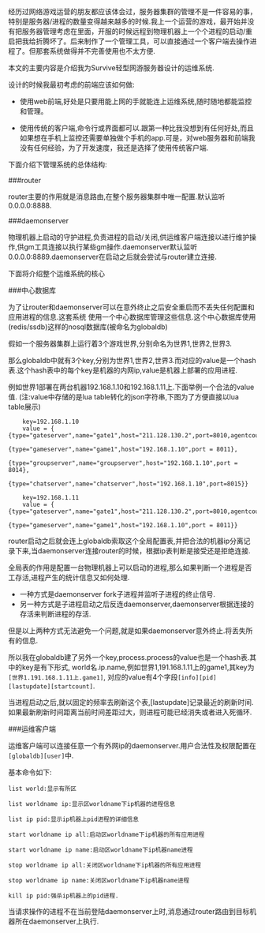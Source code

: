 经历过网络游戏运营的朋友都应该体会过，服务器集群的管理不是一件容易的事，特别是服务器/进程的数量变得越来越多的时候.我上一个运营的游戏，最开始并没有把服务器管理考虑在里面，开服的时候远程到物理机器上一个个进程的启动/重启把我给折腾坏了。后来制作了一个管理工具，可以直接通过一个客户端去操作进程了。但那套系统做得并不完善使用也不太方便.

本文的主要内容是介绍我为Survive轻型网游服务器设计的运维系统.

设计的时候我最初考虑的前端应该如何做:

* 使用web前端,好处是只要用能上网的手就能连上运维系统,随时随地都能监控和管理。

* 使用传统的客户端,命令行或界面都可以.跟第一种比我没想到有任何好处,而且如果想在手机上监控还需要单独做个手机的app.可是，对web服务器和前端我没有任何经验，为了开发速度，我还是选择了使用传统客户端.


下面介绍下管理系统的总体结构:

###router

router主要的作用就是消息路由,在整个服务器集群中唯一配置.默认监听0.0.0.0:8888.


###daemonserver

物理机器上启动的守护进程,负责进程的启动/关闭,供运维客户端连接以进行维护操作,供gm工具连接以执行某些gm操作.daemonserver默认监听0.0.0.0:8889.daemonserver在启动之后就会尝试与router建立连接.


下面将介绍整个运维系统的核心

###中心数据库

为了让router和daemonserver可以在意外终止之后安全重启而不丢失任何配置和应用进程的信息.这套系统
使用一个中心数据库管理这些信息.这个中心数据库使用(redis/ssdb)这样的nosql数据库(被命名为globaldb)

假如一个服务器集群上运行着3个游戏世界,分别命名为世界1,世界2,世界3.

那么globaldb中就有3个key,分别为世界1,世界2,世界3.而对应的value是一个hash表.这个hash表中的每个key是机器的内网ip,value是机器上部署的应用进程.

例如世界1部署在两台机器192.168.1.10和192.168.1.11上.下面举例一个合法的value值.
(注:value中存储的是lua table转化的json字符串,下图为了方便直接以lua table展示)


        key=192.168.1.10
        value = {   {type="gateserver",name="gate1",host="211.128.130.2",port=8010,agentcount=4},
                          {type="gameserver",name="game1",host="192.168.1.10",port = 8011},
                          {type="groupserver",name="groupserver",host="192.168.1.10",port = 8014},
                          {type="chatserver",name="chatserver",host="192.168.1.10",port=8015}}
                
        key=192.168.1.11
        value = {   {type="gateserver",name="gate1",host="211.128.130.2",port=8010,agentcount=4},
                          {type="gameserver",name="game1",host="192.168.1.10",port = 8011}}


router启动之后就会连上globaldb索取这个全局配置表,并把合法的机器ip分离记录下来,当daemonserver连接router的时候，根据ip表判断是接受还是拒绝连接.

全局表的作用是配置一台物理机器上可以启动的进程,那么如果判断一个进程是否工存活,进程产生的统计信息又如何处理.

* 一种方式是daemonserver fork子进程并监听子进程的终止信号.
* 另一种方式是子进程启动之后反连daemonserver,daemonserver根据连接的存活来判断进程的存活.

但是以上两种方式无法避免一个问题,就是如果daemonserver意外终止.将丢失所有的信息.


所以我在globaldb建了另外一个key,process.process的value也是一个hash表.其中的key是有下形式,
world名.ip.name,例如世界1,191.168.1.11上的game1,其key为`[世界1.191.168.1.11上.game1]`,
对应的value有4个字段`[info][pid][lastupdate][startcount]`.

当进程启动之后,就以固定的频率去刷新这个表,[lastupdate]记录最近的刷新时间.如果最新刷新时间距离当前时间差距过大，则进程可能已经消失或者进入死循环.


###运维客户端

运维客户端可以连接任意一个有外网ip的daemonserver.用户合法性及权限配置在`[globaldb][user]`中.

基本命令如下:
	
	list world:显示有所区

	list worldname ip:显示区worldname下ip机器的进程信息

	list ip pid:显示ip机器上pid进程的详细信息 

	start worldname ip all:启动区worldname下ip机器的所有应用进程

	start worldname ip name:启动区worldname下ip机器name进程

	stop worldname ip all:关闭区worldname下ip机器的所有应用进程

	stop worldname ip name:关闭区worldname下ip机器name进程

	kill ip pid:强杀ip机器上的pid进程.


当请求操作的进程不在当前登陆daemonserver上时,消息通过router路由到目标机器所在daemonserver上执行.
	